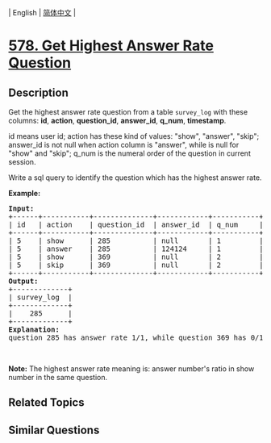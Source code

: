 
| English | [简体中文](README.md) |

# [578. Get Highest Answer Rate Question](https://leetcode-cn.com/problems/get-highest-answer-rate-question/)

## Description

<p>Get the highest answer rate question from a table <code>survey_log</code> with these columns: <b>id</b>, <b>action</b>, <b>question_id</b>, <b>answer_id</b>, <b>q_num</b>, <b>timestamp</b>.</p>

<p>id means user id; action has these kind of values: &quot;show&quot;, &quot;answer&quot;, &quot;skip&quot;; answer_id is not null when action column is &quot;answer&quot;, while is null for &quot;show&quot; and &quot;skip&quot;; q_num is the numeral order of the question in current session.</p>

<p>Write a sql query to identify the question which has the highest answer rate.</p>

<p><b>Example:</b></p>

<pre>
<b>Input:</b>
+------+-----------+--------------+------------+-----------+------------+
| id   | action    | question_id  | answer_id  | q_num     | timestamp  |
+------+-----------+--------------+------------+-----------+------------+
| 5    | show      | 285          | null       | 1         | 123        |
| 5    | answer    | 285          | 124124     | 1         | 124        |
| 5    | show      | 369          | null       | 2         | 125        |
| 5    | skip      | 369          | null       | 2         | 126        |
+------+-----------+--------------+------------+-----------+------------+
<b>Output:</b>
+-------------+
| survey_log  |
+-------------+
|    285      |
+-------------+
<b>Explanation:</b>
question 285 has answer rate 1/1, while question 369 has 0/1 answer rate, so output 285.
</pre>

<p>&nbsp;</p>

<p><b>Note:</b> The highest answer rate meaning is: answer number&#39;s ratio in show number in the same question.</p>


## Related Topics



## Similar Questions


